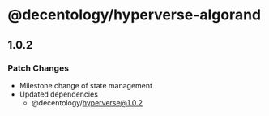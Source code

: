 # @decentology/hyperverse-algorand

## 1.0.2
### Patch Changes

- Milestone change of state management
- Updated dependencies
  - @decentology/hyperverse@1.0.2
